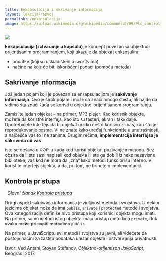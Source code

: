 ```yaml
---
title: Enkapsulacija i skrivanje informacija
layout: lekcija-razvoj
permalink: /enkapsulacija
image: https://upload.wikimedia.org/wikipedia/commons/0/09/Plc_control_panel.JPG
---
```


![]({{page.image}})

**Enkapsulacija (zatvaranje u kapsulu)** je koncept povezan sa objektno-orijentisanim programiranjem, koji ukazuje da objekat enkapsulira:

- podatke (koji su uskladišteni u svojstvima)
- načine na koje će biti iskorišćeni podaci (pomoću metoda)

## Sakrivanje informacija

Još jedan pojam koji je povezan sa enkapsulacijom je **sakrivanje informacija**. Ovo je širok pojam i može da znači mnogo štošta, ali hajde da vidimo šta znači kada se koristi u objektno-orijentisanom programiranju.

Zamislite jedan objekat – na primer, MP3 plejer. Kao korisnik objekta, možete da koristite interfejs, kao što su tasteri, ekran i tako dalje. Upotrebićete interfejs da bi objekat uradio nešto korisno za vas, kao što je reprodukovanje pesme. Vi ne znate kako uređaj funkcioniše u unutrašnjosti, a najčešće vas to i ne zanima. Drugim rečima, **implementacija interfejsa je sakrivena od vas**.

Isto se dešava u OOP-u kada kod koristi objekat pozivanjem metoda. Bez obzira da li ste sami napisali kod objekta ili ste ga dobili iz neke nezavisne biblioteke, vaš kod ne mora da „zna“ kako metodi funkcionišu interno. Vi koristite interfejs objekta, a da, pri tom, ne brinete o implementaciji.

## Kontrola pristupa

&nbsp;&nbsp;*Glavni članak [Kontrola pristupa](/kontrola-pristupa)*

Drugi aspekt sakrivanja informacija je vidljivost metoda i svojstava. U nekim jezicima objekat može da ima `public`, `private` i `protected` metode i svojstva. Ova kategorizacija definiše nivo pristupa koji korisnici objekta mogu imati. Na primer, samo metodi istog objekta imaju pristup metodima `private`, dok svako može pristupiti metodima `public`.

Na primer, u JavaScriptu svi metodi i svojstva su javni, ali videćete da postoje načini za zaštitu podataka unutar objekta i ostvarivanja privatnosti.


Izvor: Ved Antani, Stoyan Stefanov, *Objektno-orijentisan JavaScript*, Beograd, 2017.
